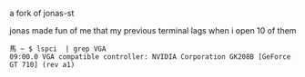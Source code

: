 a fork of jonas-st

jonas made fun of me that my previous terminal lags when i open 10 of them

```
馬 ~ $ lspci  | grep VGA
09:00.0 VGA compatible controller: NVIDIA Corporation GK208B [GeForce GT 710] (rev a1)
```
